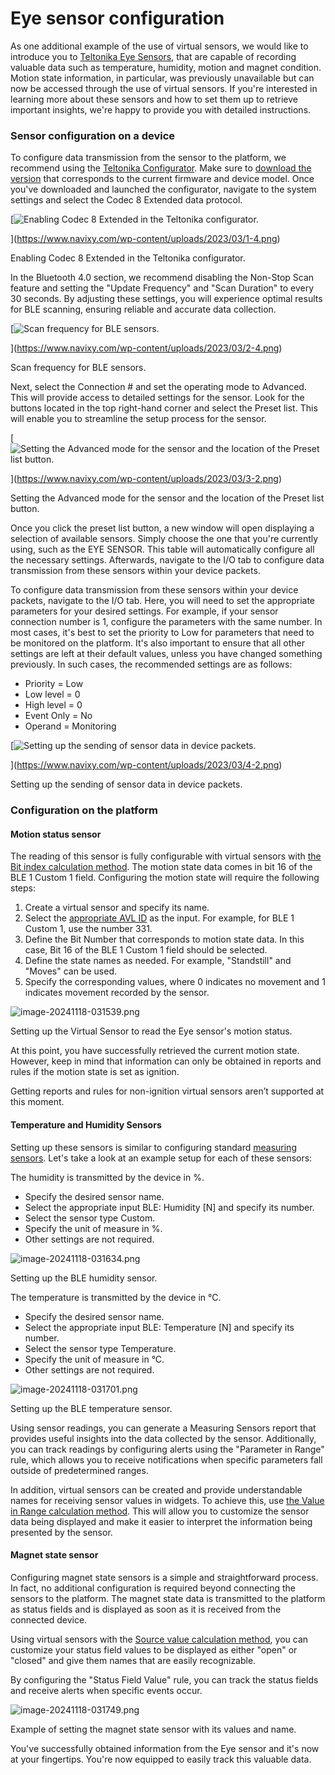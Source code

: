 # Eye sensor configuration

As one additional example of the use of virtual sensors, we would like to introduce you to [Teltonika Eye Sensors](https://teltonika-gps.com/products/accessories/sensors-beacons/eye), that are capable of recording valuable data such as temperature, humidity, motion and magnet condition. Motion state information, in particular, was previously unavailable but can now be accessed through the use of virtual sensors. If you're interested in learning more about these sensors and how to set them up to retrieve important insights, we're happy to provide you with detailed instructions.

### Sensor configuration on a device

To configure data transmission from the sensor to the platform, we recommend using the [Teltonika Configurator](https://wiki.teltonika-gps.com/view/Teltonika_Configurator_Introduction). Make sure to [download the version](https://wiki.teltonika-gps.com/view/Teltonika_Configurator_versions) that corresponds to the current firmware and device model. Once you've downloaded and launched the configurator, navigate to the system settings and select the Codec 8 Extended data protocol.

\[![Enabling Codec 8 Extended in the Teltonika configurator.](https://www.navixy.com/wp-content/uploads/2023/03/1-4.png)

]\(https://www.navixy.com/wp-content/uploads/2023/03/1-4.png)

Enabling Codec 8 Extended in the Teltonika configurator.

In the Bluetooth 4.0 section, we recommend disabling the Non-Stop Scan feature and setting the "Update Frequency" and "Scan Duration" to every 30 seconds. By adjusting these settings, you will experience optimal results for BLE scanning, ensuring reliable and accurate data collection.

\[![Scan frequency for BLE sensors.](https://www.navixy.com/wp-content/uploads/2023/03/2-4.png)

]\(https://www.navixy.com/wp-content/uploads/2023/03/2-4.png)

Scan frequency for BLE sensors.

Next, select the Connection # and set the operating mode to Advanced. This will provide access to detailed settings for the sensor. Look for the buttons located in the top right-hand corner and select the Preset list. This will enable you to streamline the setup process for the sensor.

\[![Setting the Advanced mode for the sensor and the location of the Preset list button.](https://www.navixy.com/wp-content/uploads/2023/03/3-2.png)

]\(https://www.navixy.com/wp-content/uploads/2023/03/3-2.png)

Setting the Advanced mode for the sensor and the location of the Preset list button.

Once you click the preset list button, a new window will open displaying a selection of available sensors. Simply choose the one that you're currently using, such as the EYE SENSOR. This table will automatically configure all the necessary settings. Afterwards, navigate to the I/O tab to configure data transmission from these sensors within your device packets.

To configure data transmission from these sensors within your device packets, navigate to the I/O tab. Here, you will need to set the appropriate parameters for your desired settings. For example, if your sensor connection number is 1, configure the parameters with the same number. In most cases, it's best to set the priority to Low for parameters that need to be monitored on the platform. It's also important to ensure that all other settings are left at their default values, unless you have changed something previously. In such cases, the recommended settings are as follows:

* Priority = Low
* Low level = 0
* High level = 0
* Event Only = No
* Operand = Monitoring

\[![Setting up the sending of sensor data in device packets.](https://www.navixy.com/wp-content/uploads/2023/03/4-2.png)

]\(https://www.navixy.com/wp-content/uploads/2023/03/4-2.png)

Setting up the sending of sensor data in device packets.

### Configuration on the platform

#### Motion status sensor

The reading of this sensor is fully configurable with virtual sensors with [the Bit index calculation method](https://squaregps.atlassian.net/wiki/spaces/USERDOCSOLD/pages/2909013892/Virtual+sensors#Bit-index). The motion state data comes in bit 16 of the BLE 1 Custom 1 field. Configuring the motion state will require the following steps:

1. Create a virtual sensor and specify its name.
2. Select the [appropriate AVL ID](https://wiki.teltonika-mobility.com/view/Full_AVL_ID_List#BLE_Sensor_I.2FO_elements) as the input. For example, for BLE 1 Custom 1, use the number 331.
3. Define the Bit Number that corresponds to motion state data. In this case, Bit 16 of the BLE 1 Custom 1 field should be selected.
4. Define the state names as needed. For example, "Standstill" and "Moves" can be used.
5. Specify the corresponding values, where 0 indicates no movement and 1 indicates movement recorded by the sensor.

![image-20241118-031539.png](attachments/image-20241118-031539.png)

Setting up the Virtual Sensor to read the Eye sensor's motion status.

At this point, you have successfully retrieved the current motion state. However, keep in mind that information can only be obtained in reports and rules if the motion state is set as ignition.

Getting reports and rules for non-ignition virtual sensors aren’t supported at this moment.

#### Temperature and Humidity Sensors

Setting up these sensors is similar to configuring standard [measuring sensors](../measurement-sensors/). Let's take a look at an example setup for each of these sensors:

The humidity is transmitted by the device in %.

* Specify the desired sensor name.
* Select the appropriate input BLE: Humidity \[N] and specify its number.
* Select the sensor type Custom.
* Specify the unit of measure in %.
* Other settings are not required.

![image-20241118-031634.png](attachments/image-20241118-031634.png)

Setting up the BLE humidity sensor.

The temperature is transmitted by the device in °C.

* Specify the desired sensor name.
* Select the appropriate input BLE: Temperature \[N] and specify its number.
* Select the sensor type Temperature.
* Specify the unit of measure in °C.
* Other settings are not required.

![image-20241118-031701.png](attachments/image-20241118-031701.png)

Setting up the BLE temperature sensor.

Using sensor readings, you can generate a Measuring Sensors report that provides useful insights into the data collected by the sensor. Additionally, you can track readings by configuring alerts using the "Parameter in Range" rule, which allows you to receive notifications when specific parameters fall outside of predetermined ranges.

In addition, virtual sensors can be created and provide understandable names for receiving sensor values in widgets. To achieve this, use [the Value in Range calculation method](https://squaregps.atlassian.net/wiki/spaces/USERDOCSOLD/pages/2909013892/Virtual+sensors#Value-in-range). This will allow you to customize the sensor data being displayed and make it easier to interpret the information being presented by the sensor.

#### Magnet state sensor

Configuring magnet state sensors is a simple and straightforward process. In fact, no additional configuration is required beyond connecting the sensors to the platform. The magnet state data is transmitted to the platform as status fields and is displayed as soon as it is received from the connected device.

Using virtual sensors with the [Source value calculation method](https://squaregps.atlassian.net/wiki/spaces/USERDOCSOLD/pages/2909013892/Virtual+sensors#Source-Value), you can customize your status field values to be displayed as either "open" or "closed" and give them names that are easily recognizable.

By configuring the "Status Field Value" rule, you can track the status fields and receive alerts when specific events occur.

![image-20241118-031749.png](attachments/image-20241118-031749.png)

Example of setting the magnet state sensor with its values and name.

You've successfully obtained information from the Eye sensor and it's now at your fingertips. You're now equipped to easily track this valuable data.
